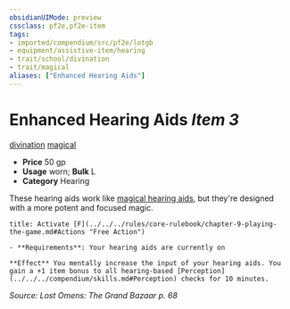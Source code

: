 ```yaml
---
obsidianUIMode: preview
cssclass: pf2e,pf2e-item
tags:
- imported/compendium/src/pf2e/lotgb
- equipment/assistive-item/hearing
- trait/school/divination
- trait/magical
aliases: ["Enhanced Hearing Aids"]
---
```

# Enhanced Hearing Aids *Item 3*  
[divination](divination.md)  [magical](magical.md)  

- **Price** 50 gp
- **Usage** worn; **Bulk** L
- **Category** Hearing

These hearing aids work like [magical hearing aids](magical-hearing-aids-lotgb.md), but they're designed with a more potent and focused magic.

```ad-embed-ability
title: Activate [F](../../../rules/core-rulebook/chapter-9-playing-the-game.md#Actions "Free Action")

- **Requirements**: Your hearing aids are currently on

**Effect** You mentally increase the input of your hearing aids. You gain a +1 item bonus to all hearing-based [Perception](../../../compendium/skills.md#Perception) checks for 10 minutes.
```

*Source: Lost Omens: The Grand Bazaar p. 68*
